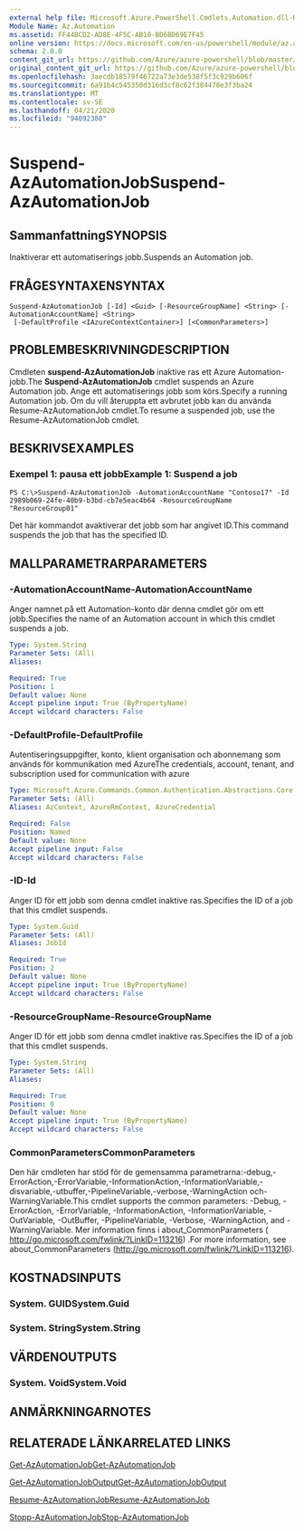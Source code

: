 ```yaml
---
external help file: Microsoft.Azure.PowerShell.Cmdlets.Automation.dll-Help.xml
Module Name: Az.Automation
ms.assetid: FF44BCD2-AD8E-4F5C-AB10-BD6BD69E7F45
online version: https://docs.microsoft.com/en-us/powershell/module/az.automation/suspend-azautomationjob
schema: 2.0.0
content_git_url: https://github.com/Azure/azure-powershell/blob/master/src/Automation/Automation/help/Suspend-AzAutomationJob.md
original_content_git_url: https://github.com/Azure/azure-powershell/blob/master/src/Automation/Automation/help/Suspend-AzAutomationJob.md
ms.openlocfilehash: 3aecdb18579f46722a73e3de538f5f3c929b606f
ms.sourcegitcommit: 6a91b4c545350d316d3cf8c62f384478e3f3ba24
ms.translationtype: MT
ms.contentlocale: sv-SE
ms.lasthandoff: 04/21/2020
ms.locfileid: "94092380"
---
```

# <span data-ttu-id="1c748-101">Suspend-AzAutomationJob</span><span class="sxs-lookup"><span data-stu-id="1c748-101">Suspend-AzAutomationJob</span></span>

## <span data-ttu-id="1c748-102">Sammanfattning</span><span class="sxs-lookup"><span data-stu-id="1c748-102">SYNOPSIS</span></span>
<span data-ttu-id="1c748-103">Inaktiverar ett automatiserings jobb.</span><span class="sxs-lookup"><span data-stu-id="1c748-103">Suspends an Automation job.</span></span>

## <span data-ttu-id="1c748-104">FRÅGESYNTAXEN</span><span class="sxs-lookup"><span data-stu-id="1c748-104">SYNTAX</span></span>

```
Suspend-AzAutomationJob [-Id] <Guid> [-ResourceGroupName] <String> [-AutomationAccountName] <String>
 [-DefaultProfile <IAzureContextContainer>] [<CommonParameters>]
```

## <span data-ttu-id="1c748-105">PROBLEMBESKRIVNING</span><span class="sxs-lookup"><span data-stu-id="1c748-105">DESCRIPTION</span></span>
<span data-ttu-id="1c748-106">Cmdleten **suspend-AzAutomationJob** inaktive ras ett Azure Automation-jobb.</span><span class="sxs-lookup"><span data-stu-id="1c748-106">The **Suspend-AzAutomationJob** cmdlet suspends an Azure Automation job.</span></span>
<span data-ttu-id="1c748-107">Ange ett automatiserings jobb som körs.</span><span class="sxs-lookup"><span data-stu-id="1c748-107">Specify a running Automation job.</span></span>
<span data-ttu-id="1c748-108">Om du vill återuppta ett avbrutet jobb kan du använda Resume-AzAutomationJob cmdlet.</span><span class="sxs-lookup"><span data-stu-id="1c748-108">To resume a suspended job, use the Resume-AzAutomationJob cmdlet.</span></span>

## <span data-ttu-id="1c748-109">BESKRIVS</span><span class="sxs-lookup"><span data-stu-id="1c748-109">EXAMPLES</span></span>

### <span data-ttu-id="1c748-110">Exempel 1: pausa ett jobb</span><span class="sxs-lookup"><span data-stu-id="1c748-110">Example 1: Suspend a job</span></span>
```
PS C:\>Suspend-AzAutomationJob -AutomationAccountName "Contoso17" -Id 2989b069-24fe-40b9-b3bd-cb7e5eac4b64 -ResourceGroupName "ResourceGroup01"
```

<span data-ttu-id="1c748-111">Det här kommandot avaktiverar det jobb som har angivet ID.</span><span class="sxs-lookup"><span data-stu-id="1c748-111">This command suspends the job that has the specified ID.</span></span>

## <span data-ttu-id="1c748-112">MALLPARAMETRAR</span><span class="sxs-lookup"><span data-stu-id="1c748-112">PARAMETERS</span></span>

### <span data-ttu-id="1c748-113">-AutomationAccountName</span><span class="sxs-lookup"><span data-stu-id="1c748-113">-AutomationAccountName</span></span>
<span data-ttu-id="1c748-114">Anger namnet på ett Automation-konto där denna cmdlet gör om ett jobb.</span><span class="sxs-lookup"><span data-stu-id="1c748-114">Specifies the name of an Automation account in which this cmdlet suspends a job.</span></span>

```yaml
Type: System.String
Parameter Sets: (All)
Aliases:

Required: True
Position: 1
Default value: None
Accept pipeline input: True (ByPropertyName)
Accept wildcard characters: False
```

### <span data-ttu-id="1c748-115">-DefaultProfile</span><span class="sxs-lookup"><span data-stu-id="1c748-115">-DefaultProfile</span></span>
<span data-ttu-id="1c748-116">Autentiseringsuppgifter, konto, klient organisation och abonnemang som används för kommunikation med Azure</span><span class="sxs-lookup"><span data-stu-id="1c748-116">The credentials, account, tenant, and subscription used for communication with azure</span></span>

```yaml
Type: Microsoft.Azure.Commands.Common.Authentication.Abstractions.Core.IAzureContextContainer
Parameter Sets: (All)
Aliases: AzContext, AzureRmContext, AzureCredential

Required: False
Position: Named
Default value: None
Accept pipeline input: False
Accept wildcard characters: False
```

### <span data-ttu-id="1c748-117">-ID</span><span class="sxs-lookup"><span data-stu-id="1c748-117">-Id</span></span>
<span data-ttu-id="1c748-118">Anger ID för ett jobb som denna cmdlet inaktive ras.</span><span class="sxs-lookup"><span data-stu-id="1c748-118">Specifies the ID of a job that this cmdlet suspends.</span></span>

```yaml
Type: System.Guid
Parameter Sets: (All)
Aliases: JobId

Required: True
Position: 2
Default value: None
Accept pipeline input: True (ByPropertyName)
Accept wildcard characters: False
```

### <span data-ttu-id="1c748-119">-ResourceGroupName</span><span class="sxs-lookup"><span data-stu-id="1c748-119">-ResourceGroupName</span></span>
<span data-ttu-id="1c748-120">Anger ID för ett jobb som denna cmdlet inaktive ras.</span><span class="sxs-lookup"><span data-stu-id="1c748-120">Specifies the ID of a job that this cmdlet suspends.</span></span>

```yaml
Type: System.String
Parameter Sets: (All)
Aliases:

Required: True
Position: 0
Default value: None
Accept pipeline input: True (ByPropertyName)
Accept wildcard characters: False
```

### <span data-ttu-id="1c748-121">CommonParameters</span><span class="sxs-lookup"><span data-stu-id="1c748-121">CommonParameters</span></span>
<span data-ttu-id="1c748-122">Den här cmdleten har stöd för de gemensamma parametrarna:-debug,-ErrorAction,-ErrorVariable,-InformationAction,-InformationVariable,-disvariable,-utbuffer,-PipelineVariable,-verbose,-WarningAction och-WarningVariable.</span><span class="sxs-lookup"><span data-stu-id="1c748-122">This cmdlet supports the common parameters: -Debug, -ErrorAction, -ErrorVariable, -InformationAction, -InformationVariable, -OutVariable, -OutBuffer, -PipelineVariable, -Verbose, -WarningAction, and -WarningVariable.</span></span> <span data-ttu-id="1c748-123">Mer information finns i about_CommonParameters ( http://go.microsoft.com/fwlink/?LinkID=113216) .</span><span class="sxs-lookup"><span data-stu-id="1c748-123">For more information, see about_CommonParameters (http://go.microsoft.com/fwlink/?LinkID=113216).</span></span>

## <span data-ttu-id="1c748-124">KOSTNADS</span><span class="sxs-lookup"><span data-stu-id="1c748-124">INPUTS</span></span>

### <span data-ttu-id="1c748-125">System. GUID</span><span class="sxs-lookup"><span data-stu-id="1c748-125">System.Guid</span></span>

### <span data-ttu-id="1c748-126">System. String</span><span class="sxs-lookup"><span data-stu-id="1c748-126">System.String</span></span>

## <span data-ttu-id="1c748-127">VÄRDEN</span><span class="sxs-lookup"><span data-stu-id="1c748-127">OUTPUTS</span></span>

### <span data-ttu-id="1c748-128">System. Void</span><span class="sxs-lookup"><span data-stu-id="1c748-128">System.Void</span></span>

## <span data-ttu-id="1c748-129">ANMÄRKNINGAR</span><span class="sxs-lookup"><span data-stu-id="1c748-129">NOTES</span></span>

## <span data-ttu-id="1c748-130">RELATERADE LÄNKAR</span><span class="sxs-lookup"><span data-stu-id="1c748-130">RELATED LINKS</span></span>

[<span data-ttu-id="1c748-131">Get-AzAutomationJob</span><span class="sxs-lookup"><span data-stu-id="1c748-131">Get-AzAutomationJob</span></span>](./Get-AzAutomationJob.md)

[<span data-ttu-id="1c748-132">Get-AzAutomationJobOutput</span><span class="sxs-lookup"><span data-stu-id="1c748-132">Get-AzAutomationJobOutput</span></span>](./Get-AzAutomationJobOutput.md)

[<span data-ttu-id="1c748-133">Resume-AzAutomationJob</span><span class="sxs-lookup"><span data-stu-id="1c748-133">Resume-AzAutomationJob</span></span>](./Resume-AzAutomationJob.md)

[<span data-ttu-id="1c748-134">Stopp-AzAutomationJob</span><span class="sxs-lookup"><span data-stu-id="1c748-134">Stop-AzAutomationJob</span></span>](./Stop-AzAutomationJob.md)


